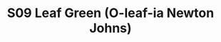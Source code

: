 ---
title: S09 Leaf Green (O-leaf-ia Newton Johns)
permalink: "/teams/s09-leaf-green"
teamslug: s09-leaf-green
members:
- Scott Steinhardt - Captain
- Mark Hofberg - Quarterback
- Mike Benjamin
- Daniel Erkenbrack
- Steve Gong
- Daniel Honberg
- Shawn Norton
- Ryan Stitt
- Markco Stroman
- PJ Tangney
- Scott Toland
- Jason Weinberg
- Larry Womack
- Ryan Miller - Supplemental
teamid: 4459
name: S09 Leaf Green
color: O-leaf-ia Newton Johns
division: ''
---